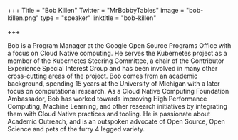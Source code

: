 +++
Title = "Bob Killen"
Twitter = "MrBobbyTables"
image = "bob-killen.png"
type = "speaker"
linktitle = "bob-killen"

+++

Bob is a Program Manager at the Google Open Source Programs Office with a focus on Cloud Native computing. He serves the Kubernetes project as a member of the Kubernetes Steering Committee, a chair of the Contributor Experience Special Interest Group and has been involved in many other cross-cutting areas of the project. Bob comes from an academic background, spending 15 years at the University of Michigan with a later focus on computational research. As a Cloud Native Computing Foundation Ambassador, Bob has worked towards improving High Performance Computing, Machine Learning, and other research initiatives by integrating them with Cloud Native practices and tooling. He is passionate about Academic Outreach, and is an outspoken advocate of Open Source, Open Science and pets of the furry 4 legged variety.
